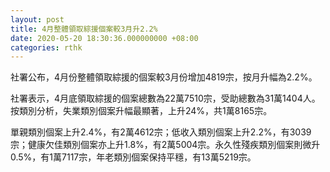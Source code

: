 ```yaml
---
layout: post
title: 4月整體領取綜援個案較3月升2.2%
date: 2020-05-20 18:30:36.000000000 +08:00
categories: rthk
---
```


社署公布，4月份整體領取綜援的個案較3月份增加4819宗，按月升幅為2.2%。

社署表示，4月底領取綜援的個案總數為22萬7510宗，受助總數為31萬1404人。按類別分析，失業類別個案升幅最顯著，上升24%，共1萬8165宗。

單親類別個案上升2.4%，有2萬4612宗；低收入類別個案上升2.2%，有3039宗；健康欠佳類別個案亦上升1.8%，有2萬5004宗。永久性殘疾類別個案則微升0.5%，有1萬7117宗，年老類別個案保持平穩，有13萬5219宗。
